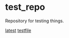 # test_repo
Repository for testing things.

[latest](https://github.com/CreepNT/test_repo/releases/latest)
[testfile](folder/testfile.txt)

